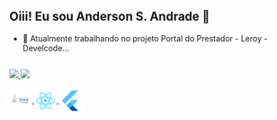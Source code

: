 ## Oiii! Eu sou Anderson S. Andrade 👋

- 🔭 Atualmente trabalhando no projeto Portal do Prestador - Leroy - Develcode...

##

 <div>
  <a href="https://github.com/anderson-develcode">
  <img height="180em" src="https://github-readme-stats.vercel.app/api?username=anderson-develcode&show_icons=true&theme=omni&include_all_commits=true&count_private=true"/>
  <img height="180em" src="https://github-readme-stats.vercel.app/api/top-langs/?username=AndersonSAndrade&layout=compact&langs_count=7&theme=omni"/>
</div>
<div style="display: inline_block"><br>
  <img align="center" alt="Ads-Java" height="40" width="40" src="https://raw.githubusercontent.com/github/explore/80688e429a7d4ef2fca1e82350fe8e3517d3494d/topics/java/java.png">
  <img align="center" alt="Ads-React" height="40" width="40" src="https://raw.githubusercontent.com/github/explore/80688e429a7d4ef2fca1e82350fe8e3517d3494d/topics/react/react.png">
  <img align="center" alt="Ads-Flutter" height="40" width="40" src="https://raw.githubusercontent.com/github/explore/80688e429a7d4ef2fca1e82350fe8e3517d3494d/topics/flutter/flutter.png">
  
</div>
  
  ##
